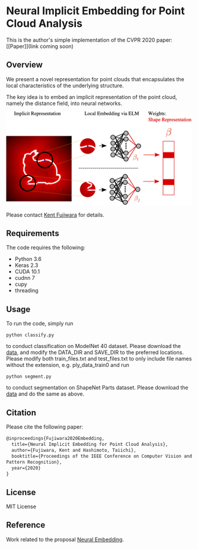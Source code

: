 # Neural Implicit Embedding for Point Cloud Analysis

This is the author's simple implementation of the CVPR 2020 paper:
 [[Paper]](link coming soon)     

## Overview
We present a novel representation for point clouds that encapsulates the local characteristics of the underlying structure. 

The key idea is to embed an implicit representation of the point cloud, namely the distance field, into neural networks. 

<img src='./img/fig1.png' width=500>

Please contact [Kent Fujiwara](https://kfworks.com) for details.

## Requirements

The code requires the following:
* Python 3.6
* Keras 2.3
* CUDA 10.1
* cudnn 7
* cupy
* threading

## Usage

To run the code, simply run
```
python classify.py
```
to conduct classification on ModelNet 40 dataset. Please download the [data](https://shapenet.cs.stanford.edu/media/modelnet40_ply_hdf5_2048.zip), and modify the DATA_DIR and SAVE_DIR to the preferred locations. Please modify both train_files.txt and test_files.txt to only include file names without the extension, e.g. ply_data_train0 
and run
```
python segment.py
```
to conduct segmentation on ShapeNet Parts dataset. Please download the [data](https://shapenet.cs.stanford.edu/ericyi/shapenetcore_partanno_v0.zip) and do the same as above.

## Citation
Please cite the following paper:

	@inproceedings{Fujiwara2020Embedding,
	  title={Neural Implicit Embedding for Point Cloud Analysis},
	  author={Fujiwara, Kent and Hashimoto, Taiichi},
	  booktitle={Proceedings of the IEEE Conference on Computer Vision and Pattern Recognition},
	  year={2020}
	}

## License
MIT License

## Reference
Work related to the proposal [Neural Embedding](https://arxiv.org/abs/1809.04820).